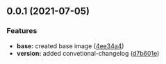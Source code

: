 ## 0.0.1 (2021-07-05)


### Features

* **base:** created base image ([4ee34a4](https://github.com/StanGirard/Seedbox/commit/4ee34a410e243fa22dce9dc466d512fe1f3049a7))
* **version:** added convetional-changelog ([d7b601e](https://github.com/StanGirard/Seedbox/commit/d7b601e2a0c85b1f5becd538f9901a30f9f59454))



